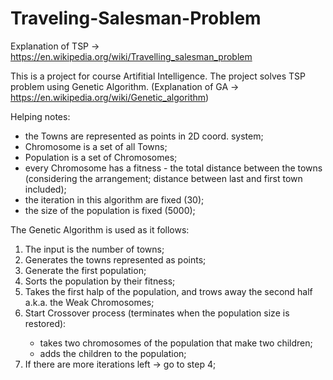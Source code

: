 # Traveling-Salesman-Problem

Explanation of TSP -> https://en.wikipedia.org/wiki/Travelling_salesman_problem

This is a project for course Artifitial Intelligence. 
The project solves TSP problem using Genetic Algorithm.
(Explanation of GA -> https://en.wikipedia.org/wiki/Genetic_algorithm)

Helping notes:
<ul>
  <li>the Towns are represented as points in 2D coord. system;</li>
  <li>Chromosome is a set of all Towns;</li>
  <li>Population is a set of Chromosomes;</li>
  <li>every Chromosome has a fitness - the total distance between the towns (considering the arrangement; distance between last and first town included);</li>
  <li>the iteration in this algorithm are fixed (30);</li>
  <li>the size of the population is fixed (5000);</li>
</ul>
The Genetic Algorithm is used as it follows:
<ol>
<li> The input is the number of towns;</li>
 <li> Generates the towns represented as points;</li>
 <li> Generate the first population;</li>
 <li> Sorts the population by their fitness;</li>
 <li> Takes the first halp of the population, and trows away the second half a.k.a. the Weak Chromosomes;</li>
 <li> Start Crossover process (terminates when the population size is restored):</li>
 <ul>
    <li> takes two chromosomes of the population that make two children;</li>
    <li> adds the children to the population;</li>
    </ul>
 <li> If there are more iterations left -> go to step 4;</li>
 </ol>
 
